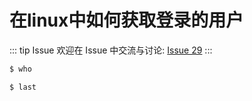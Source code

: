 # 在linux中如何获取登录的用户



::: tip Issue 
 欢迎在 Issue 中交流与讨论: [Issue 29](https://github.com/shfshanyue/Daily-Question/issues/29) 
:::

``` bash
$ who

$ last
```
